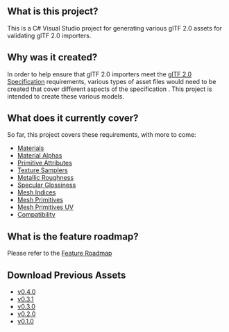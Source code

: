 ## What is this project?
This is a C# Visual Studio project for generating various glTF 2.0 assets for validating glTF 2.0 importers.

## Why was it created?
In order to help ensure that glTF 2.0 importers meet the [glTF 2.0 Specification](https://github.com/KhronosGroup/glTF/tree/master/specification/2.0) requirements, various types of asset files would need to be created that cover different aspects of the specification .  This project is intended to create these various models.

## What does it currently cover?
So far, this project covers these requirements, with more to come:
- [Materials](Output/Material/README.md)
- [Material Alphas](Output/Material_Alpha/README.md)
- [Primitive Attributes](Output/Primitive_Attribute/README.md)
- [Texture Samplers](Output/Texture_Sampler/README.md)
- [Metallic Roughness](Output/Material_MetallicRoughness/README.md)
- [Specular Glossiness](Output/Material_SpecularGlossiness/README.md)
- [Mesh Indices](Output/Mesh_Indices/README.md)
- [Mesh Primitives](Output/Mesh_Primitives/README.md)
- [Mesh Primitives UV](Output/Mesh_PrimitivesUV/README.md)
- [Compatibility](Output/Compatibility/README.md)

## What is the feature roadmap?
Please refer to the [Feature Roadmap](https://github.com/bghgary/glTF-Asset-Generator/issues/63)
 
## Download Previous Assets
- [ v0.4.0 ](https://github.com/bghgary/glTF-Asset-Generator/releases/download/v0.4.0/GeneratedAssets-0.4.0.zip)
- [ v0.3.1 ](https://github.com/bghgary/glTF-Asset-Generator/releases/download/v0.3.1/GeneratedAssets-0.3.1.zip)
- [ v0.3.0 ](https://github.com/bghgary/glTF-Asset-Generator/releases/download/v0.3.0/GeneratedAssets-0.3.0.zip)
- [ v0.2.0 ](https://github.com/bghgary/glTF-Asset-Generator/releases/download/v0.2.0/GeneratedAssets-0.2.0.zip)
- [ v0.1.0 ](https://github.com/bghgary/glTF-Asset-Generator/releases/download/v0.1.0/GeneratedAssets-0.1.0.zip)
